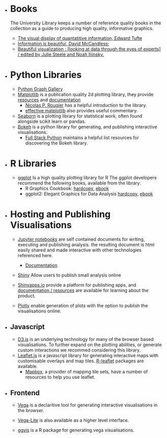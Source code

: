- # Books
    The University Library keeps a number of reference quality books in the collection as a guide to producing high quality, informative graphics.
    - [The visual display of quantatitive information, Edward Tufte](http://find.shef.ac.uk/primo_library/libweb/action/dlSearch.do?institution=44SFD&query=title,exact,the%20visual%20display%20of%20quantitative%20information&vid=SFD_VU2&search_scope=LSCOP_SFD&tab=local) 
    - [Information is beautiful, David McCandless;](http://find.shef.ac.uk/SFD_VU2:SCOP_EVERYTHING:44SFD_ALMA_DS21203368840001441)
    - [Beautiful visualization : \[looking at data through the eyes of experts\] / edited by Julie Steele and Noah Iliinsky.](http://find.shef.ac.uk/SFD_VU2:LSCOP_SFD:44SFD_ALMA_DS21204443980001441)


- # Python Libraries 
    - [Python Graph Gallery](https://python-graph-gallery.com/)
    - [Matplotlib](http://matplotlib.org/) is a publication quality 2d plotting library, they provide [resources](http://matplotlib.org/contents.html) and [documentation](http://matplotlib.org/contents.html) 
        - [Nicolas P. Rougier](https://www.labri.fr/perso/nrougier/teaching/matplotlib/) has a helpful introduction to the library. 
        - [effective matplotlib](http://pbpython.com/effective-matplotlib.html) also provides useful commentary.
    - [Seaborn](http://seaborn.pydata.org/index.html) is a plotting library for statistical work, often found alongside scikit learn or pandas.
    - [Bokeh](https://bokeh.pydata.org/en/latest/docs/user_guide.html) is a python library for generating, and publishing interactive visualisations.
        - [Full Stack Python](https://www.fullstackpython.com/bokeh.html) maintains a helpful list resources for discovering the Bokeh library.  
        

- # R Libraries
    - [ggplot](http://ggplot2.org/) Is a high quality plotting library for R
        The ggplot developers recommend the following books, available from the library:
        - R Graphics Cookbook: [hardcopy](http://find.shef.ac.uk/SFD_VU2:SCOP_EVERYTHING:44SFD_ALMA_DS21242869370001441), [ebook](http://find.shef.ac.uk/SFD_VU2:SCOP_EVERYTHING:44SFD_ALMA_DS51242714290001441)
        - ggplot2: Elegant Graphics for Data Analysis [hardcopy](http://find.shef.ac.uk/SFD_VU2:SCOP_EVERYTHING:44SFD_ALMA_DS21200709010001441), 
        [ebook](http://find.shef.ac.uk/SFD_VU2:SCOP_EVERYTHING:44SFD_ALMA_DS51219894310001441)



- # Hosting and Publishing Visualisations
    - [Jupyter notebooks](http://jupyter.org/) are self contained documents for writing, executing and publishing analysis.
    the resulting document is html easily shared and made interactive with other technologies referenced here. 
        - [Documentation](https://jupyter-notebook.readthedocs.io/en/latest/) 
    
    - [Shiny](http://shiny.rstudio.com/) Allow users to publish small analysis online
    - [Shinyapps.io](http://www.shinyapps.io/) provide a platform for publishing apps, and [documentation / resources](http://shiny.rstudio.com/articles) are available for learning about the product.
    - [Plotly](https://plot.ly/api/) enable generation of plots with the option to publish the visualisations online.


- ## Javascript
    - [D3.js](https://github.com/d3/d3/wiki/Gallery) is an underlying technology for many of the browser based visualisations. To further expand on the plotting abilities, or generate custom interactions we recommed considering this library.
    - [Leaflet.js](http://leafletjs.com/) is a javascript library for generating interactive maps with customisable overlays and map tiles. [R-leaflet](https://rstudio.github.io/leaflet/) packages are available.
        - [Mapbox](https://www.mapbox.com), a provider of mapping tile sets, have a number of resources to help you use leaflet. 

- ## Frontend
    - [Vega](https://vega.github.io/) is a declaritive tool for generating interactive visualisations in the browser.
    - [Vega-Lite](https://vega.github.io/vega-lite/) is also available as a higher level interface.    

    - [ggvis](http://ggvis.rstudio.com/) is a R package for generating vega visualisations.

